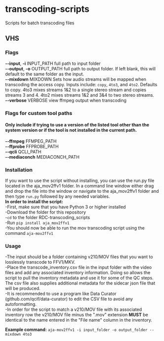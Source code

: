# transcoding-scripts
Scripts for batch transcoding files<br/>

## VHS
### Flags
**--input**, **-i** INPUT_PATH      full path to input folder<br/>
**--output**, **-o** OUTPUT_PATH     full path to output folder. If left blank, this will default to the same folder as the input.<br/>
**--mixdown** MIXDOWN     Sets how audio streams will be mapped when transcoding the access copy. Inputs include: `copy`, `4to3`, and `4to2`. Defaults to copy. 4to3 mixes streams 1&2 to a single stereo stream and copies streams 3 and 4. 4to2 mixes streams 1&2 and 3&4 to two stereo streams.<br/>
**--verbose** VERBOSE     view ffmpeg output when transcoding<br/>

### Flags for custom tool paths
#### Only include if trying to use a version of the listed tool other than the system version or if the tool is not installed in the current path.
**--ffmpeg** FFMPEG_PATH<br/>
**--ffprobe** FFPROBE_PATH<br/>
**--qcli** QCLI_PATH<br/>
**--mediaconch** MEDIACONCH_PATH<br/>

### Installation
If you want to use the script without installing, you can use the run.py file located in the aja_mov2ffv1 folder. In a command line window either drag and drop the file into the window or navigate to the aja_mov2ffv1 folder and then type `run.py` followed by any needed variables.<br/>
**In order to install the script:**<br/>
-First, make sure that you have Python 3 or higher installed<br/>
-Download the folder for this repository<br/>
-`cd` to the folder RDC-transcoding_scripts<br/>
-Run `pip install aja_mov2ffv1`<br/>
-You should now be able to run the mov transcoding script using the command `aja-mov2ffv1`<br/>

### Usage
-The input should be a folder containing v210/MOV files that you want to losslessly transcode to FFV1/MKV.<br/>
-Place the transcode_inventory.csv file in the input folder with the video files and add any associated inventory information. Doing so allows the script to pull the inventory metadata and use it for some of the QC steps. The csv file also supplies additional metadata for the sidecar json file that will be produced.<br/>
-It is recommended to use a program like Data Curator (github.com/qcif/data-curator) to edit the CSV file to avoid any autoformatting.<br/>
-In order for the script to match a v210/MOV file with its associated inventory row the v210/MOV file minus the ".mov" extension **MUST** be identical to the name entered in the "File name" column in the inventory.<br/>

**Example command:**
	`aja-mov2ffv1 -i input_folder -o output_folder --mixdown 4to3`